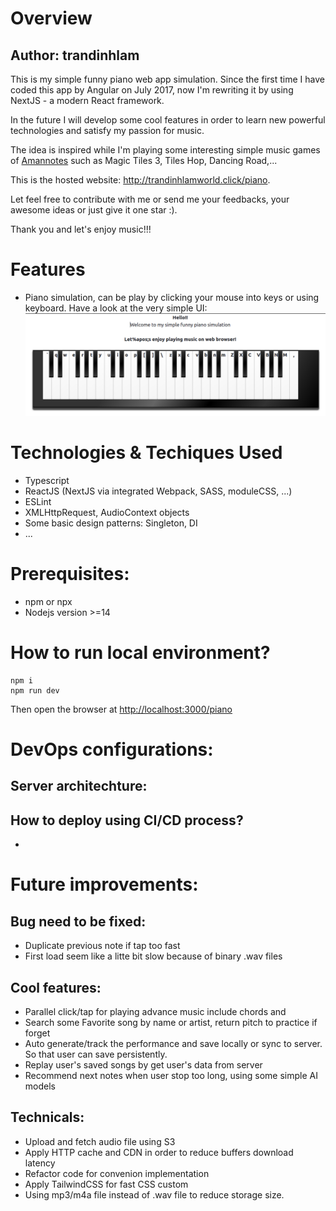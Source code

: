 # Overview

## Author: trandinhlam

This is my simple funny piano web app simulation. Since the first time I have coded this app by Angular on July 2017, 
now I'm rewriting it by using NextJS - a modern React framework.

In the future I will develop some cool features in order to learn new powerful technologies and satisfy my passion for music.

The idea is inspired while I'm playing some interesting simple music games of [Amannotes](https://www.amanotes.com/products) such as Magic Tiles 3, Tiles Hop, Dancing Road,...

This is the hosted website: http://trandinhlamworld.click/piano.

Let feel free to contribute with me or send me your feedbacks, your awesome ideas or just give it one star :).

Thank you and let's enjoy music!!!


# Features
+ Piano simulation, can be play by clicking your mouse into keys or using keyboard.
Have a look at the very simple UI:
![](./UI.png)

# Technologies & Techiques Used
+ Typescript
+ ReactJS (NextJS via integrated Webpack, SASS, moduleCSS, ...)
+ ESLint
+ XMLHttpRequest, AudioContext objects
+ Some basic design patterns: Singleton, DI
+ ...


# Prerequisites:
+ npm or npx
+ Nodejs version >=14


# How to run local environment?

    npm i
    npm run dev

Then open the browser at [http://localhost:3000/piano](http://localhost:3000/piano)

# DevOps configurations:

## Server architechture:




## How to deploy using CI/CD process?

   + 




# Future improvements:

## Bug need to be fixed:
  + Duplicate previous note if tap too fast
  + First load seem like a litte bit slow because of binary .wav files

## Cool features:
  + Parallel click/tap for playing advance music include chords and
  + Search some Favorite song by name or artist, return pitch to practice if forget
  + Auto generate/track the performance and save locally or sync to server. So that user can save persistently.
  + Replay user's saved songs by get user's data from server
  + Recommend next notes when user stop too long, using some simple AI models

## Technicals:
  + Upload and fetch audio file using S3
  + Apply HTTP cache and CDN in order to reduce buffers download latency
  + Refactor code for convenion implementation
  + Apply TailwindCSS for fast CSS custom
  + Using mp3/m4a file instead of .wav file to reduce storage size.